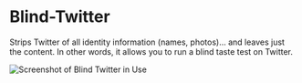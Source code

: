 # Blind-Twitter
Strips Twitter of all identity information (names, photos)... and leaves just the content. In other words, it allows you to run a blind taste test on Twitter.

![Screenshot of Blind Twitter in Use](https://imgur.com/a/EH36FuX)
